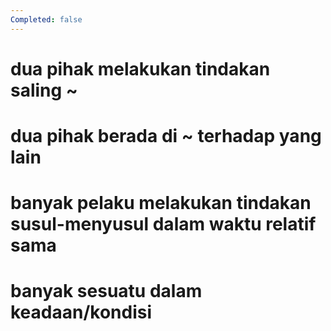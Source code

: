 ```yaml
---
Completed: false
---
```


# dua pihak melakukan tindakan saling ~



# dua pihak berada di ~ terhadap yang lain



# banyak pelaku melakukan tindakan susul-menyusul dalam waktu relatif sama



# banyak sesuatu dalam keadaan/kondisi